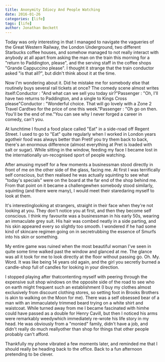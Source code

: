 ```yaml
---
title: Anonymity Idiocy And People Watching
date: 2016-01-26
categories: [life]
tags: [life]
author: Jonathan Beckett
---
```


Today was only interesting in that I managed to navigate the vagueries of the Great Western Railway, the London Underground, two different Starbucks coffee houses, and somehow managed to not really interact with anybody at all apart from asking the man on the train this morning for a "return to Paddington, please", and the serving staff in the coffee shops "Grande Cappuccino please". I thought it strange that the train conductor asked "is that all?", but didn't think about it at the time.

Now I'm wondering about it. Did he mistake me for somebody else that routinely buys several rail tickets at once? The comedy scene almost writes itself:Conductor : "And what can we sell you today sir?"Passenger : "Oh, I'll have two returns to Paddington, and a single to Kings Cross please"Conductor : "Wonderful choice. That will go lovely with a Zone 2 Travel Cardtwo for the price of one this week."Passenger : "Oh go on then. You'll be the end of me."You can see why I never forged a career in comedy, can't you.

At lunchtime I found a food place called "Eat" in a side-road off Regent Street. I used to go to "Eat" quite regularly when I worked in London years agotheir food was always better than Pretif you try them back to back, there's an enormous difference (almost everything at Pret is loaded with salt or sugar). While sitting in the window, feeding my face I became lost in the internationally un-recognised sport of people watching.

After amusing myself for a few moments a businessman stood directly in front of me on the other side of the glass, facing me. At first I was terrifically self conscious, but then realised he was actually squinting to see what "today's specials" were on the board at the far end of the shop behind me. From that point on it became a challengewhen somebody stood similarly, squinting (and there were many), I would meet their staredaring myself to look at them.

It's interestinglooking at strangers, straight in their face when they're not looking at you. They don't notice you at first, and then they become self conscious. I think my favourite was a businessman in his early 50s, wearing an immaculate grey suit. His hair was combed neatly in a side parting, and his skin appeared every so slightly too smooth. I wondered if he had some kind of skincare regimen going on in secretrubbing the essence of Smurfs into his skin or something.

My entire game was ruined when the most beautiful woman I've seen in quite some time walked past the window and glanced at me. The glance was all it took for me to look directly at the floor without passing go. Oh. My. Word. It was like being 14 years old again, and the girl you secretly burned a candle-shop full of candles for looking in your direction.

I stopped playing after thatcontenting myself with peering through the expensive suit shop windows on the opposite side of the road to see who on earth might frequent such an establishment (I buy my clothes almost exclusively from discount clothing stores, so setting foot in Brooks Brothers is akin to walking on the Moon for me). There was a self obsessed bear of a man with an immaculately trimmed beard trying on a white shirt and waistcoat. While turned away from me I became fascinated with himhe could have passed as a double for Henry Cavill, but then I noticed his arms were remarkably weedywhich immediately re-wrote his life story in my head. He was obviously from a "monied" family, didn't have a job, and didn't really do much reallyother than shop for things that other people probably can't afford.

Thankfully my phone vibrated a few moments later, and reminded me that I should really be heading back to the office. Back to a fun afternoon pretending to be clever.